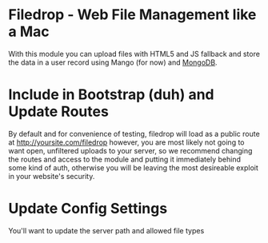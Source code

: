 # Filedrop - Web File Management like a Mac

With this module you can upload files with HTML5 and JS fallback and store the data in a user record
using Mango (for now) and [MongoDB](http://www.mongodb.org/).

Include in Bootstrap (duh) and Update Routes
============================================

By default and for convenience of testing, filedrop will load as a public route at 
http://yoursite.com/filedrop however, you are most likely not going to want open, unfiltered
uploads to your server, so we recommend changing the routes and access to the module and putting
it immediately behind some kind of auth, otherwise you will be leaving the most desireable
exploit in your website's security.
 
Update Config Settings
============================================

You'll want to update the server path and allowed file types 